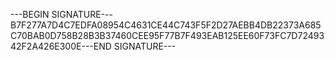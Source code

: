 ---BEGIN SIGNATURE---B7F277A7D4C7EDFA08954C4631CE44C743F5F2D27AEBB4DB22373A685C70BAB0D758B28B3B37460CEE95F77B7F493EAB125EE60F73FC7D7249342F2A426E300E---END SIGNATURE---

